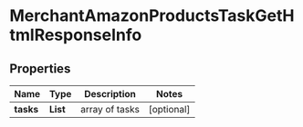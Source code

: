 # MerchantAmazonProductsTaskGetHtmlResponseInfo


## Properties

| Name | Type | Description | Notes |
|------------ | ------------- | ------------- | -------------|
**tasks** | **List<MerchantAmazonProductsTaskGetHtmlTaskInfo>** | array of tasks |[optional]|